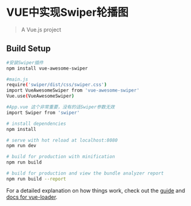 # VUE中实现Swiper轮播图

> A Vue.js project

## Build Setup

``` bash
#安装Swiper插件
npm install vue-awesome-swiper

#main.js
require('swiper/dist/css/swiper.css')
import VueAwesomeSwiper from 'vue-awesome-swiper'
Vue.use(VueAwesomeSwiper)

#App.vue 这个非常重要，没有的话Swiper参数无效
import Swiper from 'swiper'

# install dependencies
npm install

# serve with hot reload at localhost:8080
npm run dev

# build for production with minification
npm run build

# build for production and view the bundle analyzer report
npm run build --report
```

For a detailed explanation on how things work, check out the [guide](http://vuejs-templates.github.io/webpack/) and [docs for vue-loader](http://vuejs.github.io/vue-loader).
